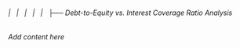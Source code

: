 ###### |   |   |   |   |   ├── Debt-to-Equity vs. Interest Coverage Ratio Analysis

*Add content here*